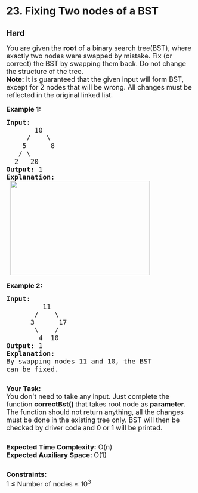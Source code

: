 # 23. Fixing Two nodes of a BST
## Hard 
<div class="problem-statement" style="user-select: auto;">
                <p style="user-select: auto;"></p><div style="user-select: auto;"><span style="font-size: 18px; user-select: auto;">You are given the <strong style="user-select: auto;">root</strong> of a binary search tree(BST), where exactly t</span><span style="font-size: 18px; user-select: auto;">wo nodes were&nbsp;swapped by mistake. Fix (or correct) the BST by swapping them back. Do not change the structure of the tree.</span></div>

<div style="user-select: auto;"><span style="font-size: 18px; user-select: auto;"><strong style="user-select: auto;">Note:</strong> It is guaranteed that&nbsp;the given input will form BST, except for 2 nodes that will be wrong. All changes must be reflected in the original linked list.</span></div>

<div style="user-select: auto;">&nbsp;</div>

<div style="user-select: auto;"><span style="font-size: 18px; user-select: auto;"><strong style="user-select: auto;">Example 1:</strong></span></div>

<pre style="user-select: auto;"><span style="font-size: 18px; user-select: auto;"><strong style="user-select: auto;">Input:
</strong>       10
&nbsp;    /    \
&nbsp;   5      8
&nbsp;  / \
&nbsp; 2   20
<strong style="user-select: auto;">Output: </strong>1<strong style="user-select: auto;">
Explanation:
 </strong><img alt="" src="https://media.geeksforgeeks.org/wp-content/uploads/20190528095934/FixNodes.jpg" style="height: 252px; width: 374px; user-select: auto;" class="img-responsive"></span></pre>

<p style="user-select: auto;"><span style="font-size: 18px; user-select: auto;"><strong style="user-select: auto;">Example 2:</strong></span></p>

<pre style="user-select: auto;"><span style="font-size: 18px; user-select: auto;"><strong style="user-select: auto;">Input:
&nbsp;        </strong>11
&nbsp;      /    \
&nbsp;     3      17
&nbsp;      \    /
&nbsp;       4  10
<strong style="user-select: auto;">Output: </strong>1 
<strong style="user-select: auto;">Explanation:</strong> 
By swapping nodes 11 and 10, the BST 
can be fixed.
</span></pre>

<p style="user-select: auto;"><br style="user-select: auto;">
<span style="font-size: 18px; user-select: auto;"><strong style="user-select: auto;">Your Task:</strong><br style="user-select: auto;">
You don't need to take any input. Just complete the function <strong style="user-select: auto;">correctBst()&nbsp;</strong>that takes root node as <strong style="user-select: auto;">parameter</strong>. The function should not return anything,&nbsp;all the changes must be done in the existing tree only.&nbsp;BST will then be checked by driver code and 0 or 1 will be printed.</span></p>

<p style="user-select: auto;"><br style="user-select: auto;">
<span style="font-size: 18px; user-select: auto;"><strong style="user-select: auto;">Expected Time Complexity:</strong>&nbsp;O(n)</span><br style="user-select: auto;">
<span style="font-size: 18px; user-select: auto;"><strong style="user-select: auto;">Expected Auxiliary Space:&nbsp;</strong>O(1)</span></p>

<p style="user-select: auto;"><br style="user-select: auto;">
<span style="font-size: 18px; user-select: auto;"><strong style="user-select: auto;">Constraints:</strong></span><br style="user-select: auto;">
<span style="font-size: 18px; user-select: auto;">1 ≤ Number of nodes ≤ 10<sup style="user-select: auto;">3</sup></span></p>
 <p style="user-select: auto;"></p>
            </div>